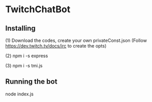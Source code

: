 # TwitchChatBot

## Installing
(1) Download the codes, create your own privateConst.json (Follow https://dev.twitch.tv/docs/irc to create the opts)

(2) npm i -s express

(3) npm i -s tmi.js

## Running the bot
node index.js
